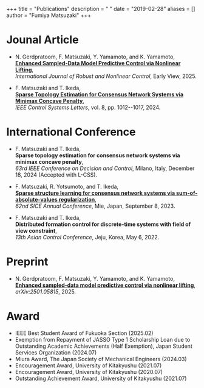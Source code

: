 +++
title = "Publications"
description = " "
date = "2019-02-28"
aliases = []
author = "Fumiya Matsuzaki"
+++
# Jounal Article
* N. Gerdpratoom, F. Matsuzaki, Y. Yamamoto, and K. Yamamoto,   
**[Enhanced Sampled-Data Model Predictive Control via Nonlinear Lifting](https://onlinelibrary.wiley.com/doi/10.1002/rnc.70083?af=R)**,  
_International Journal of Robust and Nonlinear Control_, Early View, 2025.

* F. Matsuzaki and T. Ikeda,  
**[Sparse Topology Estimation for Consensus Network Systems via Minimax Concave Penalty](https://ieeexplore.ieee.org/document/10542337)**,  
_IEEE Control Systems Letters_, vol. 8, pp. 1012--1017, 2024.

# International Conference
* F. Matsuzaki and T. Ikeda,  
**Sparse topology estimation for consensus network systems via minimax concave penalty**,  
_63rd IEEE Conference on Decision and Control_, Milano, Italy, December 18, 2024 (Accepted with L-CSS). 

* F. Matsuzaki, R. Yotsumoto, and T. Ikeda,  
**[Sparse structure learning for consensus network systems via sum-of-absolute-values regularization](https://ieeexplore.ieee.org/document/10354244)**,  
_62nd SICE Annual Conference_, Mie, Japan, September 8, 2023.

* F. Matsuzaki and T. Ikeda,  
**Distributed formation control for discrete-time systems with field of view constraint**,  
_13th Asian Control Conference_, Jeju, Korea, May 6, 2022.

# Preprint
* N. Gerdpratoom, F. Matsuzaki, Y. Yamamoto, and K. Yamamoto,   
**[Enhanced sampled-data model predictive control via nonlinear lifting](https://arxiv.org/abs/2501.05815)**,  
_arXiv:2501.05815_, 2025.

# Award
* IEEE Best Student Award of Fukuoka Section (2025.02)
* Exemption from Repayment of JASSO Type 1 Scholarship Loan due to Outstanding Academic Achievements (Half Exemption), Japan Student Services Organization (2024.07)
* Miura Award, The Japan Society of Mechanical Engineers (2024.03)  
* Encouragement Award, University of Kitakyushu (2021.07)  
* Encouragement Award, University of Kitakyushu (2020.07)  
* Outstanding Achievement Award, University of Kitakyushu (2021.07)  